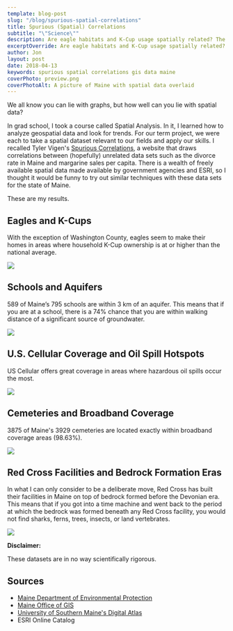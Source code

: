 ```yaml
---
template: blog-post
slug: "/blog/spurious-spatial-correlations"
title: Spurious (Spatial) Correlations
subtitle: "\"Science\""
description: Are eagle habitats and K-Cup usage spatially related? The results may shock you.
excerptOverride: Are eagle habitats and K-Cup usage spatially related? The results may shock you.
author: Jon
layout: post
date: 2018-04-13
keywords: spurious spatial correlations gis data maine
coverPhoto: preview.png
coverPhotoAlt: A picture of Maine with spatial data overlaid
---
```


We all know you can lie with graphs, but how well can you lie with spatial data?
<!--more-->

In grad school, I took a course called Spatial Analysis. In it, I learned how to analyze geospatial data and look for trends. For our term project, we were each to take a spatial dataset relevant to our fields and apply our skills. I recalled Tyler Vigen's [Spurious Correlations](http://www.tylervigen.com), a website that draws correlations between (hopefully) unrelated data sets such as the divorce rate in Maine and margarine sales per capita. There is a wealth of freely available spatial data made available by government agencies and ESRI, so I thought it would be funny to try out similar techniques with these data sets for the state of Maine.

These are my results.

## Eagles and K-Cups

With the exception of Washington County, eagles seem to make their homes in areas where household K-Cup ownership is at or higher than the national average.

<img src='EaglesAndKCups.png'>

## Schools and Aquifers

589 of Maine’s 795 schools are within 3 km of an aquifer. This means that if you are at a school, there is a 74% chance that you are within walking distance of a significant source of groundwater.

<img src='SchoolsAndAquifers.png'>

## U.S. Cellular Coverage and Oil Spill Hotspots

US Cellular offers great coverage in areas where hazardous oil spills occur the most.

<img src='OilSpillsAndUSCellularCoverage.png'>

## Cemeteries and Broadband Coverage

3875 of Maine's 3929 cemeteries are located exactly within broadband coverage areas (98.63%).

<img src='CemeteriesAndBroadband.png'>

## Red Cross Facilities and Bedrock Formation Eras

In what I can only consider to be a deliberate move, Red Cross has built their facilities in Maine on top of bedrock formed before the Devonian era. This means that if you got into a time machine and went back to the period at which the bedrock was formed beneath any Red Cross facility, you would not find sharks, ferns, trees, insects, or land vertebrates.

<img src='RedCrossAndBedrock.png'>

**Disclaimer:**

These datasets are in no way scientifically rigorous.

## Sources
- <a href="http://www.maine.gov/dep/gis/datamaps/">Maine Department of Environmental Protection</a>
- <a href="http://www.maine.gov/megis/catalog/">Maine Office of GIS</a>
- <a href="https://usm.maine.edu/gis/digital-atlas">University of Southern Maine's Digital Atlas</a>
- ESRI Online Catalog

<!--
                                __.--'~~~~~`--.
             ..       __.    .-~               ~-.
             ((\     /   `}.~                     `.
              \\\  .{     }               /     \   \
          (\   \\~~       }              |       }   \
           \`.-~ -@~     }  ,-,.         |       )    \
           (___     ) _}  (    :        |    / /      `._
            `----._-~.     _\ \ |_       \   / /-.__     `._
                   ~~----~~  \ \| ~~--~~~(  + /     ~-._    ~-._
                             /  /         \  \          ~--.,___~_-_.
                          __/  /          _\  )
                        .<___.'         .<___/
-->
